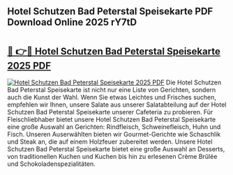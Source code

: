 ## Hotel Schutzen Bad Peterstal Speisekarte PDF Download Online 2025 rY7tD

# <h2><a href="http://gc8l3ky.nevu.top/?p=Hotel+Schutzen+Bad+Peterstal+Speisekarte">🔗 👉🔴 Hotel Schutzen Bad Peterstal Speisekarte 2025 PDF</a></h2>

[![Hotel Schutzen Bad Peterstal Speisekarte 2025 PDF](https://i.imgur.com/dBaPXMq.png)](http://gc8l3ky.nevu.top/?p=Hotel+Schutzen+Bad+Peterstal+Speisekarte)
Die Hotel Schutzen Bad Peterstal Speisekarte ist nicht nur eine Liste von Gerichten, sondern auch die Kunst der Wahl. Wenn Sie etwas Leichtes und Frisches suchen, empfehlen wir Ihnen, unsere Salate aus unserer Salatabteilung auf der Hotel Schutzen Bad Peterstal Speisekarte unserer Cafeteria zu probieren. Für Fleischliebhaber bietet unsere Hotel Schutzen Bad Peterstal Speisekarte eine große Auswahl an Gerichten: Rindfleisch, Schweinefleisch, Huhn und Fisch. Unseren Auserwählten bieten wir Gourmet-Gerichte wie Schaschlik und Steak an, die auf einem Holzfeuer zubereitet werden. Unsere Hotel Schutzen Bad Peterstal Speisekarte bietet eine große Auswahl an Desserts, von traditionellen Kuchen und Kuchen bis hin zu erlesenen Crème Brûlée und Schokoladenspezialitäten.
